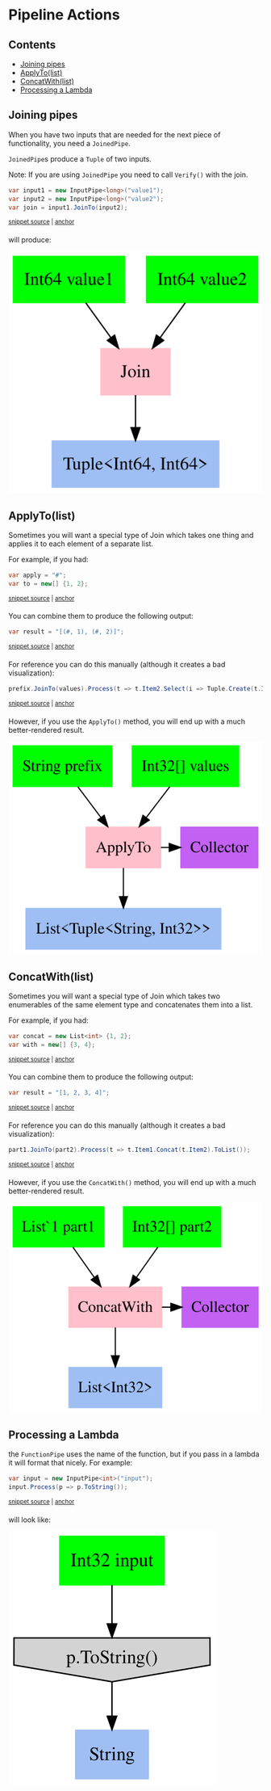 <!--
GENERATED FILE - DO NOT EDIT
This file was generated by [MarkdownSnippets](https://github.com/SimonCropp/MarkdownSnippets).
Source File: /docs/mdsource/PipelineActions.source.md
To change this file edit the source file and then run MarkdownSnippets.
-->

# Pipeline Actions

<!-- toc -->
## Contents

  * [Joining pipes](#joining-pipes)
  * [ApplyTo(list)](#applytolist)
  * [ConcatWith(list)](#concatwithlist)
  * [Processing a Lambda](#processing-a-lambda)<!-- endtoc -->

## Joining pipes

When you have two inputs that are needed for the next piece of functionality, you need a `JoinedPipe`.

`JoinedPipe`s produce a `Tuple` of two inputs.

Note: If you are using `JoinedPipe` you need to call `Verify()` with the join.

<!-- snippet: joined_pipeline -->
<a id='snippet-joined_pipeline'/></a>
```cs
var input1 = new InputPipe<long>("value1");
var input2 = new InputPipe<long>("value2");
var join = input1.JoinTo(input2);
```
<sup><a href='/Refactoring.Pipelines.Test/PipelineTests.cs#L168-L172' title='File snippet `joined_pipeline` was extracted from'>snippet source</a> | <a href='#snippet-joined_pipeline' title='Navigate to start of snippet `joined_pipeline`'>anchor</a></sup>
<!-- endsnippet -->

will produce:

![GraphViz of JoinedPipe](/Refactoring.Pipelines.Test/PipelineTests.JoinInputsSample.approved.dot.svg)

## ApplyTo(list)

Sometimes you will want a special type of Join which takes one thing and applies it to each element of a separate list.

For example, if you had:

<!-- snippet: ApplyTo_inputs -->
<a id='snippet-applyto_inputs'/></a>
```cs
var apply = "#";
var to = new[] {1, 2};
```
<sup><a href='/Refactoring.Pipelines.Test/PipelineTests.cs#L195-L198' title='File snippet `applyto_inputs` was extracted from'>snippet source</a> | <a href='#snippet-applyto_inputs' title='Navigate to start of snippet `applyto_inputs`'>anchor</a></sup>
<!-- endsnippet -->

You can combine them to produce the following output:

<!-- snippet: ApplyTo_outputs -->
<a id='snippet-applyto_outputs'/></a>
```cs
var result = "[(#, 1), (#, 2)]";
```
<sup><a href='/Refactoring.Pipelines.Test/PipelineTests.cs#L200-L202' title='File snippet `applyto_outputs` was extracted from'>snippet source</a> | <a href='#snippet-applyto_outputs' title='Navigate to start of snippet `applyto_outputs`'>anchor</a></sup>
<!-- endsnippet -->

For reference you can do this manually (although it creates a bad visualization):

<!-- snippet: ApplyTo_manual -->
<a id='snippet-applyto_manual'/></a>
```cs
prefix.JoinTo(values).Process(t => t.Item2.Select(i => Tuple.Create(t.Item1, i)));
```
<sup><a href='/Refactoring.Pipelines.Test/PipelineTests.cs#L205-L207' title='File snippet `applyto_manual` was extracted from'>snippet source</a> | <a href='#snippet-applyto_manual' title='Navigate to start of snippet `applyto_manual`'>anchor</a></sup>
<!-- endsnippet -->

However, if you use the `ApplyTo()` method, you will end up with a much better-rendered result.

![GraphViz of AppliedPipe](/Refactoring.Pipelines.Test/PipelineTests.ApplyTo.approved.dot.svg)

## ConcatWith(list)

Sometimes you will want a special type of Join which takes two enumerables of the same element type and concatenates them into a list.

For example, if you had:

<!-- snippet: ConcatWith_inputs -->
<a id='snippet-concatwith_inputs'/></a>
```cs
var concat = new List<int> {1, 2};
var with = new[] {3, 4};
```
<sup><a href='/Refactoring.Pipelines.Test/PipelineTests.cs#L228-L231' title='File snippet `concatwith_inputs` was extracted from'>snippet source</a> | <a href='#snippet-concatwith_inputs' title='Navigate to start of snippet `concatwith_inputs`'>anchor</a></sup>
<!-- endsnippet -->

You can combine them to produce the following output:

<!-- snippet: ConcatWith_outputs -->
<a id='snippet-concatwith_outputs'/></a>
```cs
var result = "[1, 2, 3, 4]";
```
<sup><a href='/Refactoring.Pipelines.Test/PipelineTests.cs#L233-L235' title='File snippet `concatwith_outputs` was extracted from'>snippet source</a> | <a href='#snippet-concatwith_outputs' title='Navigate to start of snippet `concatwith_outputs`'>anchor</a></sup>
<!-- endsnippet -->

For reference you can do this manually (although it creates a bad visualization):

<!-- snippet: ConcatWith_manual -->
<a id='snippet-concatwith_manual'/></a>
```cs
part1.JoinTo(part2).Process(t => t.Item1.Concat(t.Item2).ToList());
```
<sup><a href='/Refactoring.Pipelines.Test/PipelineTests.cs#L238-L240' title='File snippet `concatwith_manual` was extracted from'>snippet source</a> | <a href='#snippet-concatwith_manual' title='Navigate to start of snippet `concatwith_manual`'>anchor</a></sup>
<!-- endsnippet -->

However, if you use the `ConcatWith()` method, you will end up with a much better-rendered result.

![GraphViz of AppliedPipe](/Refactoring.Pipelines.Test/PipelineTests.Concat.approved.dot.svg)

## Processing a Lambda

the `FunctionPipe` uses the name of the function, but if you pass in a lambda it will format that nicely. For example:

<!-- snippet: process_lambda -->
<a id='snippet-process_lambda'/></a>
```cs
var input = new InputPipe<int>("input");
input.Process(p => p.ToString());
```
<sup><a href='/Refactoring.Pipelines.Test/PipelineTests.cs#L266-L269' title='File snippet `process_lambda` was extracted from'>snippet source</a> | <a href='#snippet-process_lambda' title='Navigate to start of snippet `process_lambda`'>anchor</a></sup>
<!-- endsnippet -->

will look like:

![GraphViz of Lambda](/Refactoring.Pipelines.Test/PipelineTests.Lambda.approved.dot.svg)
